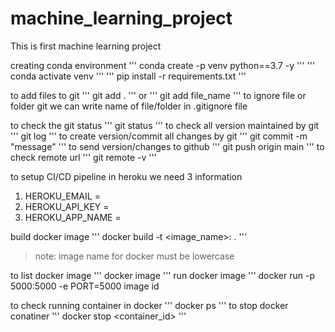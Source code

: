# machine_learning_project
This is first machine learning project



creating conda environment
'''
conda create -p venv python==3.7 -y
'''
'''
conda activate venv
'''
'''
pip install -r requirements.txt
'''

to add files to git
'''
git add .
'''
or
'''
git add file_name
'''
to ignore file or folder git we can write name of file/folder in .gitignore file

to check the git status
'''
git status
'''
to check all version maintained by git
''' 
git log
'''
to create version/commit all changes by git
'''
git commit -m "message"
'''
to send version/changes to github
'''
git push origin main
'''
to check remote url
'''
git remote -v
'''

to setup CI/CD pipeline in heroku we need 3 information
1. HEROKU_EMAIL = 
2. HEROKU_API_KEY =
3. HEROKU_APP_NAME =

build docker image
'''
docker build -t <image_name>:<tagename> .
'''
> note: image name for docker must be lowercase

to list docker image
'''
docker image
'''
run docker image
'''
docker run -p 5000:5000 -e PORT=5000 image id

to check running container in docker
'''
docker ps
'''
to stop docker conatiner
'''
docker stop <container_id>
'''